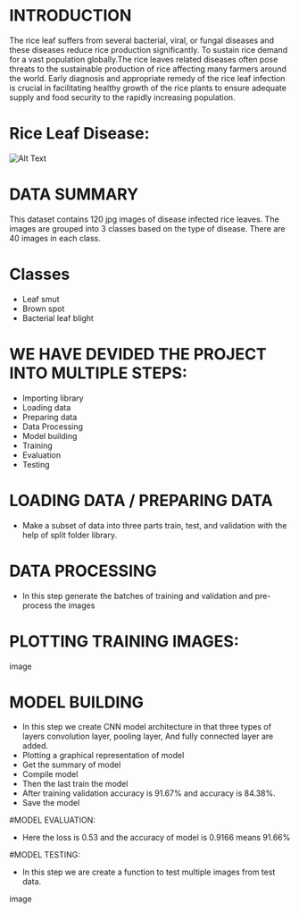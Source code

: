# INTRODUCTION
The rice leaf suffers from several bacterial, viral, or fungal diseases and these diseases reduce rice production significantly. To sustain rice demand for a vast population globally.The rice leaves related diseases often pose threats to the sustainable production of rice affecting many farmers around the world. Early diagnosis and appropriate remedy of the rice leaf infection is crucial in facilitating healthy growth of the rice plants to ensure adequate supply and food security to the rapidly increasing population.

# Rice Leaf Disease:
![Alt Text](https://user-images.githubusercontent.com/101791322/177773523-fbb6bcbe-81ff-4805-a34d-b655083de8de.png)


# DATA SUMMARY
This dataset contains 120 jpg images of disease infected rice leaves. The images are grouped into 3 classes based on the type of disease. There are 40 images in each class.

# Classes
- Leaf smut
- Brown spot
- Bacterial leaf blight
# WE HAVE DEVIDED THE PROJECT INTO MULTIPLE STEPS:
- Importing library
- Loading data
- Preparing data
- Data Processing
- Model building
- Training
- Evaluation
- Testing

# LOADING DATA / PREPARING DATA
- Make a subset of data into three parts train, test, and validation with the help of split folder library.

# DATA PROCESSING
- In this step generate the batches of training and validation and pre-process the images

# PLOTTING TRAINING IMAGES:
image

# MODEL BUILDING
- In this step we create CNN model architecture in that three types of layers convolution layer, pooling layer, And fully connected layer are added.
- Plotting a graphical representation of model
- Get the summary of model
- Compile model
- Then the last train the model
- After training validation accuracy is 91.67% and accuracy is 84.38%.
- Save the model
  
#MODEL EVALUATION:
- Here the loss is 0.53 and the accuracy of model is 0.9166 means 91.66%

#MODEL TESTING:
- In this step we are create a function to test multiple images from test data.

image

